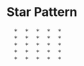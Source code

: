 # Star Pattern

<pre>
  *  *  *  *  *
  *  *  *  *  *
  *  *  *  *  * 
  *  *  *  *  *
  *  *  *  *  *
</pre>
